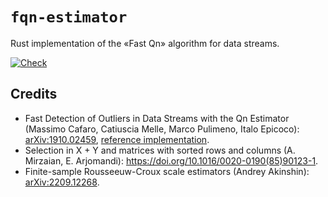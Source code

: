 # `fqn-estimator`

Rust implementation of the «Fast Qn» algorithm for data streams.

[![Check](https://github.com/eigenein/rust-fqn-estimator/actions/workflows/check.yaml/badge.svg)](https://github.com/eigenein/rust-fqn-estimator/actions/workflows/check.yaml)

## Credits

- Fast Detection of Outliers in Data Streams with the Qn Estimator (Massimo Cafaro, Catiuscia Melle, Marco Pulimeno, Italo Epicoco): [arXiv:1910.02459](https://doi.org/10.48550/arXiv.1910.02459), [reference implementation](https://github.com/cafaro/FQN).
- Selection in X + Y and matrices with sorted rows and columns (A. Mirzaian, E. Arjomandi): <https://doi.org/10.1016/0020-0190(85)90123-1>.
- Finite-sample Rousseeuw-Croux scale estimators (Andrey Akinshin): [arXiv:2209.12268](https://doi.org/10.48550/arXiv.2209.12268).

